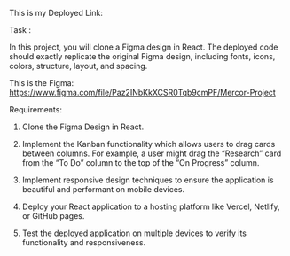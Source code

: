 This is my Deployed Link:

Task :

In this project, you will clone a Figma design in React. The deployed code should exactly replicate the original Figma design, including fonts, icons, colors, structure, layout, and spacing.

This is the Figma: https://www.figma.com/file/Paz2INbKkXCSR0Tqb9cmPF/Mercor-Project

Requirements:

1. Clone the Figma Design in React.

2. Implement the Kanban functionality which allows users to drag cards between columns. For example, a user might drag the “Research” card from the “To Do” column to the top of the “On Progress” column.

3. Implement responsive design techniques to ensure the application is beautiful and performant on mobile devices.

4. Deploy your React application to a hosting platform like Vercel, Netlify, or GitHub pages.

5. Test the deployed application on multiple devices to verify its functionality and responsiveness.
